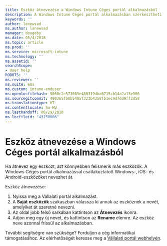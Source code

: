 ```yaml
---
title: Eszköz átnevezése a Windows Intune Céges portál alkalmazásból
description: A Windows Intune Céges portál alkalmazásban szerkesztheti és átnevezheti Windows 10-, Android-, iOS- és Microsoft HoloLens-eszközeit
keywords: ''
author: lenewsad
ms.author: lanewsad
manager: dougeby
ms.date: 05/4/2018
ms.topic: article
ms.prod: ''
ms.service: microsoft-intune
ms.technology: ''
ms.assetid: ''
searchScope:
- User help
ROBOTS: ''
ms.reviewer: ''
ms.suite: ems
ms.custom: intune-enduser
ms.openlocfilehash: 9060c2e573003e480319dba6715cb14a2a13e906
ms.sourcegitcommit: 490365fb8b5405f323b4358fb1ec9dfdd9ff2d58
ms.translationtype: HT
ms.contentlocale: hu-HU
ms.lasthandoff: 08/29/2018
ms.locfileid: "43150006"
---
```

# <a name="rename-device-from-the-company-portal-app-for-windows"></a>Eszköz átnevezése a Windows Céges portál alkalmazásból
Ha átnevez egy eszközt, azt könnyebben felismerik más eszközök. A Windows Céges portál alkalmazással csatlakoztatott Windows-, iOS- és Android-eszközöket nevezhet át. 

Eszköz átnevezése:
1. Nyissa meg a Vállalati portál alkalmazást.
2. A **Saját eszközök** szakaszban válassza ki annak az eszköznek a nevét, amelyiket át szeretné nevezni.
3. Az oldal jobb felső sarkában kattintson az **Átnevezés** ikonra. 
4. Adjon meg egy új nevet, és kattintson az **Rename** elemre. Az eszköz neve azonnal frissül az alkalmazásban. 

További segítségre van szüksége? Forduljon a cég informatikai támogatásához. Az elérhetőségét keresse meg a [Vállalati portál webhelyén](https://go.microsoft.com/fwlink/?linkid=2010980).
